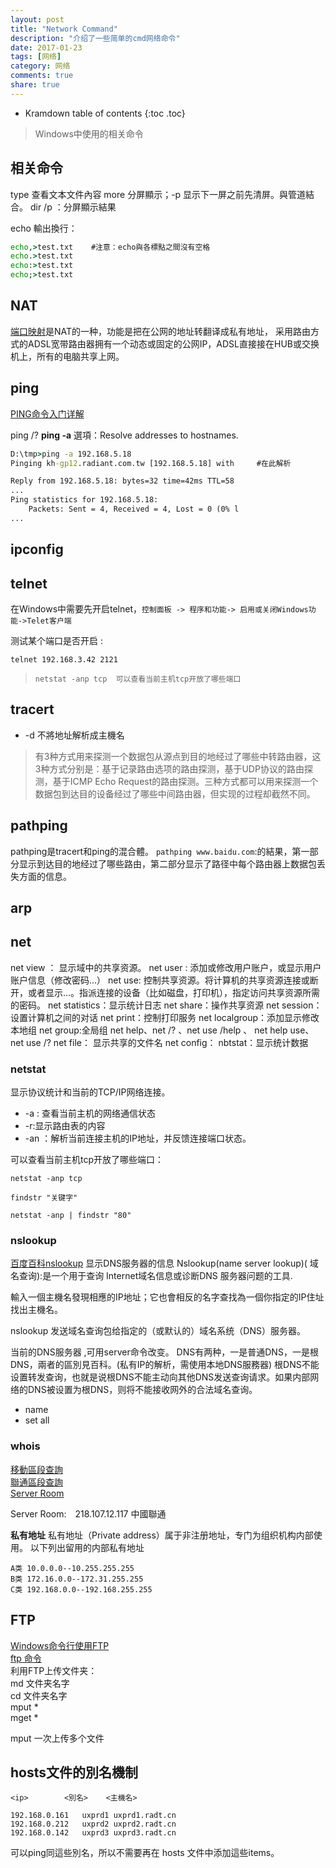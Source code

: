 ```yaml
---
layout: post
title: "Network Command"
description: "介绍了一些简单的cmd网络命令"
date: 2017-01-23
tags: [网络]
category: 网络
comments: true
share: true
---
```




* Kramdown table of contents
{:toc .toc}


> Windows中使用的相关命令

## 相关命令

type 查看文本文件內容
more 分屏顯示；-p 显示下一屏之前先清屏。與管道結合。
dir /p ：分屏顯示結果

echo 輸出換行：
```cmd
echo,>test.txt    #注意：echo與各標點之間沒有空格
echo.>test.txt
echo:>test.txt
echo;>test.txt
```


## NAT
[端口映射](http://baike.baidu.com/view/765.htm)是NAT的一种，功能是把在公网的地址转翻译成私有地址， 采用路由方式的ADSL宽带路由器拥有一个动态或固定的公网IP，ADSL直接接在HUB或交换机上，所有的电脑共享上网。



## ping
[PING命令入门详解](http://www.linkwan.com/gb/tech/htm/928.htm)

ping /?
**ping -a** 選項：Resolve addresses to hostnames.

```cmd
D:\tmp>ping -a 192.168.5.18
Pinging kh-gp12.radiant.com.tw [192.168.5.18] with     #在此解析

Reply from 192.168.5.18: bytes=32 time=42ms TTL=58
...
Ping statistics for 192.168.5.18:
    Packets: Sent = 4, Received = 4, Lost = 0 (0% l
...
```

## ipconfig





## telnet

在Windows中需要先开启telnet，`控制面板 -> 程序和功能-> 启用或关闭Windows功能->Telet客户端` 

测试某个端口是否开启 :

```
telnet 192.168.3.42 2121
```



> ```
> netstat -anp tcp  可以查看当前主机tcp开放了哪些端口
> ```








## tracert

- -d 不將地址解析成主機名


> 有3种方式用来探测一个数据包从源点到目的地经过了哪些中转路由器，这3种方式分别是：基于记录路由选项的路由探测，基于UDP协议的路由探测，基于ICMP Echo Request的路由探测。三种方式都可以用来探测一个数据包到达目的设备经过了哪些中间路由器，但实现的过程却截然不同。



## pathping
pathping是tracert和ping的混合體。
`pathping www.baidu.com`:的結果，第一部分显示到达目的地经过了哪些路由，第二部分显示了路径中每个路由器上数据包丢失方面的信息。

## arp






## net
net view ： 显示域中的共享资源。
net user : 添加或修改用户账户，或显示用户账户信息（修改密码...）
net use: 控制共享资源。将计算机的共享资源连接或断开，或者显示...。指派连接的设备（比如磁盘，打印机），指定访问共享资源所需的密码。
net statistics：显示统计日志
net share：操作共享资源
net session：设置计算机之间的对话
net print：控制打印服务
net localgroup：添加显示修改本地组
net group:全局组
net help、net /? 、net use /help 、 net help use、net use /?
net file： 显示共享的文件名
net config：
nbtstat：显示统计数据



### netstat
显示协议统计和当前的TCP/IP网络连接。

- -a : 查看当前主机的网络通信状态
- -r:显示路由表的内容
- -an ：解析当前连接主机的IP地址，并反馈连接端口状态。



可以查看当前主机tcp开放了哪些端口：

```
netstat -anp tcp  
```



`findstr "关键字"`



```
netstat -anp | findstr "80"
```





### nslookup

[百度百科nslookup](http://baike.baidu.com/item/nslookup)
显示DNS服务器的信息
Nslookup(name server lookup)( 域名查询):是一个用于查询 Internet域名信息或诊断DNS 服务器问题的工具.

輸入一個主機名發現相應的IP地址；它也會相反的名字查找為一個你指定的IP住址找出主機名。

nslookup 发送域名查询包给指定的（或默认的）域名系统（DNS）服务器。

当前的DNS服务器 ,可用server命令改变。
DNS有两种，一是普通DNS，一是根DNS，兩者的區別見百科。(私有IP的解析，需使用本地DNS服務器)
根DNS不能设置转发查询，也就是说根DNS不能主动向其他DNS发送查询请求。如果内部网络的DNS被设置为根DNS，则将不能接收网外的合法域名查询。
- name 
- set all




### whois
[移動區段查詢](http://ipwhois.cnnic.cn/bns/query/Query/ipwhoisQuery.do?queryOption=ipv4&txtquery=183.233.129.111&x=40&y=15 )   
[聯通區段查詢](http://ipwhois.cnnic.cn/bns/query/Query/ipwhoisQuery.do?queryOption=ipv4&txtquery=58.249.122.107&x=29&y=15)   
[Server Room]()

Server Room:　218.107.12.117  中國聯通



**私有地址**
私有地址（Private address）属于非注册地址，专门为组织机构内部使用。
以下列出留用的内部私有地址
```
A类 10.0.0.0--10.255.255.255
B类 172.16.0.0--172.31.255.255
C类 192.168.0.0--192.168.255.255
```





## FTP
[Windows命令行使用FTP](http://www.cnblogs.com/whseay/p/3456038.html)   
[ftp 命令](http://www.ibm.com/support/knowledgecenter/zh/ssw_aix_71/com.ibm.aix.cmds2/ftp.htm)   
利用FTP上传文件夹：   
md 文件夹名字   
cd 文件夹名字   
mput *   
mget *    

mput 一次上传多个文件  





## hosts文件的別名機制

```
<ip>		<別名> 	<主機名>

192.168.0.161   uxprd1 uxprd1.radt.cn
192.168.0.212   uxprd2 uxprd2.radt.cn
192.168.0.142   uxprd3 uxprd3.radt.cn
```
可以ping同這些別名，所以不需要再在 hosts 文件中添加這些items。




